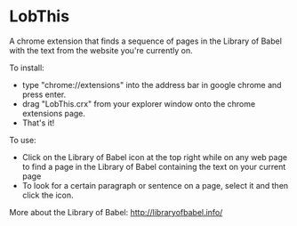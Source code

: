 # LobThis
A chrome extension that finds a sequence of pages in the Library of Babel with the text from the website you're currently on.

To install:
 - type "chrome://extensions" into the address bar in google chrome and press enter.
 - drag "LobThis.crx" from your explorer window onto the chrome extensions page.
 - That's it!

To use:
 - Click on the Library of Babel icon at the top right while on any web page to find a page in the Library of Babel containing the text on your current page
 - To look for a certain paragraph or sentence on a page, select it and then click the icon.
 
More about the Library of Babel:
http://libraryofbabel.info/
